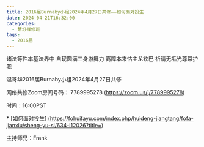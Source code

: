 ```yaml
---
title: 2016届Burnaby小组2024年4月27日共修——如何面对投生
date: 2024-04-21T16:32:00
categories:
  - 慧灯禅修班
tags:
  - 2016届
---
```

诸法等性本基法界中 自现圆满三身游舞力 离障本来怙主龙钦巴 祈请无垢光尊常护我



温哥华2016届Burnaby小组2024年4月27日共修



网络共修Zoom房间号码： 7789995278 (<https://zoom.us/j/7789995278>)



时间：16:00PST


\* \[如何面对投生]
(https://fohuifayu.com/index.php/huideng-jiangtang/fofa-jianxiu/sheng-yu-si/634-l12026?title=)





主持师兄：Frank

